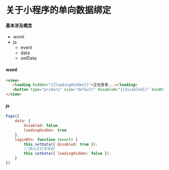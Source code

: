 # 关于小程序的单向数据绑定


#### 基本涉及概念

+ wxml
+ js
    + event
    + data
    + setData

#### wxml

```html
<view>
   <loading hidden="{{loadingHidden}}">正在登录...</loading>
   <button type="primary" size="default" disabled="{{disabled}}" bindtap="loginBtn">数据请求</button>
</view>
```

#### js

```js
Page({
    data: {
        disabled: false,
        loadingHidden: true
    },
    loginBtn: function (event) {
        this.setData({ disabled: true });
        //弹出正在登录框
        this.setData({ loadingHidden: false });
    }
})
```